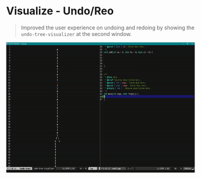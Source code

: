 # Visualize - Undo/Reo
> Improved the user experience on undoing and redoing by 
showing the `undo-tree-visualizer` at the second window.

<p align="center">
  <img src="./vis-undo-redo.gif" width="600" height="348"/>
</p>
